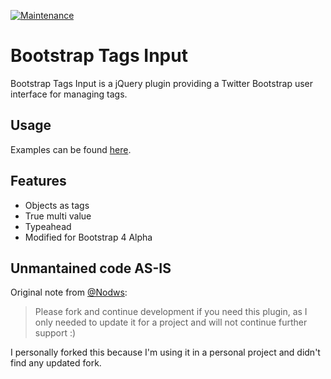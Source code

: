 [![Maintenance](https://img.shields.io/badge/Maintained%3F-no-red.svg)](https://github.com/Nodws/bootstrap4-tagsinput#unmantained-code-as-is)


# Bootstrap Tags Input
Bootstrap Tags Input is a jQuery plugin providing a Twitter Bootstrap user interface for managing tags.


## Usage
Examples can be found [here](http://bootstrap-tagsinput.github.io/bootstrap-tagsinput/examples/).

## Features
* Objects as tags
* True multi value
* Typeahead
* Modified for Bootstrap 4 Alpha

## Unmantained code AS-IS
Original note from [@Nodws](https://github.com/Nodws/bootstrap4-tagsinput): 
> Please fork and continue development if you need this plugin, as I only needed to update it for a project and will not continue further support :)

I personally forked this because I'm using it in a personal project and didn't find any updated fork.
